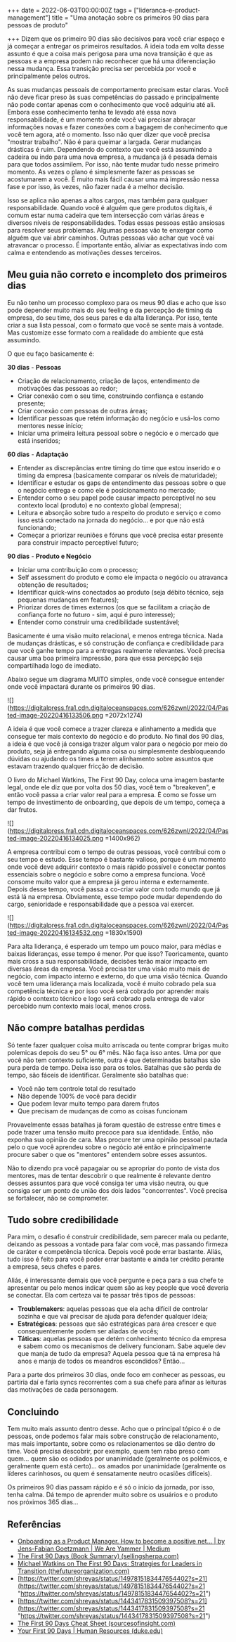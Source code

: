 +++
date = 2022-06-03T00:00:00Z
tags = ["lideranca-e-product-management"]
title = "Uma anotação sobre os primeiros 90 dias para pessoas de produto"

+++
Dizem que os primeiro 90 dias são decisivos para você criar espaço e já começar a entregar os primeiros resultados. A ideia toda em volta desse assunto é que a coisa mais perigosa para uma nova transição é que as pessoas e a empresa podem não reconhecer que há uma diferenciação nessa mudança. Essa transição precisa ser percebida por você e principalmente pelos outros.

As suas mudanças pessoais de comportamento precisam estar claras. Você não deve ficar preso às suas competências do passado e principalmente não pode contar apenas com o conhecimento que você adquiriu até ali. Embora esse conhecimento tenha te levado até essa nova responsabilidade, é um momento onde você vai precisar abraçar informações novas e fazer conexões com a bagagem de conhecimento que você tem agora, até o momento. Isso não quer dizer que você precisa "mostrar trabalho". Não é para queimar a largada. Gerar mudanças drásticas é ruim. Dependendo do contexto que você está assumindo a cadeira ou indo para uma nova empresa, a mudança já é pesada demais para que todos assimilem. Por isso, não tente mudar tudo nesse primeiro momento. As vezes o plano é simplesmente fazer as pessoas se acostumarem a você. É muito mais fácil causar uma má impressão nessa fase e por isso, às vezes, não fazer nada é a melhor decisão.

Isso se aplica não apenas a altos cargos, mas também para qualquer responsabilidade. Quando você é alguém que gere produtos digitais, é comum estar numa cadeira que tem intersecção com várias áreas e diversos níveis de responsabilidades. Todas essas pessoas estão ansiosas para resolver seus problemas. Algumas pessoas vão te enxergar como alguém que vai abrir caminhos. Outras pessoas vão achar que você vai atravancar o processo. É importante então, aliviar as expectativas indo com calma e entendendo as motivações desses terceiros.

## Meu guia não correto e incompleto dos primeiros dias

Eu não tenho um processo complexo para os meus 90 dias e acho que isso pode depender muito mais do seu feeling e da percepção de timing da empresa, do seu time, dos seus pares e da alta liderança. Por isso, tente criar a sua lista pessoal, com o formato que você se sente mais à vontade. Mas customize esse formato com a realidade do ambiente que está assumindo.

O que eu faço basicamente é:

**30 dias** - **Pessoas**

* Criação de relacionamento, criação de laços, entendimento de motivações das pessoas ao redor;
* Criar conexão com o seu time, construindo confiança e estando presente;
* Criar conexão com pessoas de outras áreas;
* Identificar pessoas que retém informação do negócio e usá-los como mentores nesse início;
* Iniciar uma primeira leitura pessoal sobre o negócio e o mercado que está inseridos;

**60 dias** - **Adaptação**

* Entender as discrepâncias entre timing do time que estou inserido e o timing da empresa (basicamente comparar os níveis de maturidade);
* Identificar e estudar os gaps de entendimento das pessoas sobre o que o negócio entrega e como ele é posicionamento no mercado;
* Entender como o seu papel pode causar impacto perceptível no seu contexto local (produto) e no contexto global (empresa);
* Leitura e absorção sobre tudo a respeito do produto e serviço e como isso está conectado na jornada do negócio... e por que não está funcionando;
* Começar a priorizar reuniões e fóruns que você precisa estar presente para construir impacto perceptível futuro;

**90 dias** - **Produto e Negócio**

* Iniciar uma contribuição com o processo;
* Self assessment do produto e como ele impacta o negócio ou atravanca obtenção de resultados;
* Identificar quick-wins conectados ao produto (seja débito técnico, seja pequenas mudanças em features);
* Priorizar dores de times externos (os que se facilitam a criação de confiança forte no futuro - sim, aqui é puro interesse);
* Entender como construir uma credibilidade sustentável;

Basicamente é uma visão muito relacional, e menos entrega técnica. Nada de mudanças drásticas, e só construção de confiança e credibilidade para que você ganhe tempo para a entregas realmente relevantes. Você precisa causar uma boa primeira impressão, para que essa percepção seja compartilhada logo de imediato.

Abaixo segue um diagrama MUITO simples, onde você consegue entender onde você impactará durante os primeiros 90 dias.

![](https://digitalpress.fra1.cdn.digitaloceanspaces.com/626zwnl/2022/04/Pasted-image-20220416133506.png =2072x1274)

A ideia é que você comece a trazer clareza e alinhamento a medida que consegue ter mais contexto do negócio e do produto. No final dos 90 dias, a ideia é que você já consiga trazer algum valor para o negócio por meio do produto, seja já entregando alguma coisa ou simplesmente desbloqueando dúvidas ou ajudando os times a terem alinhamento sobre assuntos que estavam trazendo qualquer fricção de decisão.

O livro do Michael Watkins, The First 90 Day, coloca uma imagem bastante legal, onde ele diz que por volta dos 50 dias, você tem o "breakeven", e então você passa a criar valor real para a empresa. É como se fosse um tempo de investimento de onboarding, que depois de um tempo, começa a dar frutos.

![](https://digitalpress.fra1.cdn.digitaloceanspaces.com/626zwnl/2022/04/Pasted-image-20220416134025.png =1400x962)

A empresa contribui com o tempo de outras pessoas, você contribui com o seu tempo e estudo. Esse tempo é bastante valioso, porque é um momento onde você deve adquirir contexto o mais rápido possível e conectar pontos essenciais sobre o negócio e sobre como a empresa funciona. Você consome muito valor que a empresa já gerou interna e externamente. Depois desse tempo, você passa a co-criar valor com todo mundo que já está lá na empresa. Obviamente, esse tempo pode mudar dependendo do cargo, senioridade e responsabilidade que a pessoa vai exercer.

![](https://digitalpress.fra1.cdn.digitaloceanspaces.com/626zwnl/2022/04/Pasted-image-20220416134532.png =1830x1590)

Para alta liderança, é esperado um tempo um pouco maior, para médias e baixas lideranças, esse tempo é menor. Por que isso? Teoricamente, quanto mais cross a sua responsabilidade, decisões terão maior impacto em diversas áreas da empresa. Você precisa ter uma visão muito mais de negócio, com impacto interno e externo, do que uma visão técnica. Quando você tem uma liderança mais localizada, você é muito cobrado pela sua competência técnica e por isso você será cobrado por aprender mais rápido o contexto técnico e logo será cobrado pela entrega de valor percebido num contexto mais local, menos cross.

## Não compre batalhas perdidas

Só tente fazer qualquer coisa muito arriscada ou tente comprar brigas muito polemicas depois do seu 5° ou 6° mês. Não faça isso antes. Uma por que você não tem contexto suficiente, outra é que determinadas batalhas são pura perda de tempo. Deixa isso para os tolos. Batalhas que são perda de tempo, são fáceis de identificar. Geralmente são batalhas que:

* Você não tem controle total do resultado
* Não depende 100% de você para decidir
* Que podem levar muito tempo para darem frutos
* Que precisam de mudanças de como as coisas funcionam

Provavelmente essas batalhas já foram questão de estresse entre times e pode trazer uma tensão muito precoce para sua identidade. Então, não exponha sua opinião de cara. Mas procure ter uma opinião pessoal pautada pelo o que você aprendeu sobre o negócio até então e principalmente procure saber o que os "mentores" entendem sobre esses assuntos.

Não to dizendo pra você papagaiar ou se apropriar do ponto de vista dos mentores, mas de tentar descobrir o que realmente é relevante dentro desses assuntos para que você consiga ter uma visão neutra, ou que consiga ser um ponto de união dos dois lados "concorrentes". Você precisa se fortalecer, não se comprometer.

## Tudo sobre credibilidade

Para mim, o desafio é construir credibilidade, sem parecer mala ou pedante, deixando as pessoas a vontade para falar com você, mas passando firmeza de caráter e competência técnica. Depois você pode errar bastante. Aliás, tudo isso é feito para você poder errar bastante e ainda ter crédito perante a empresa, seus chefes e pares.

Aliás, é interessante demais que você pergunte e peça para a sua chefe te apresentar ou pelo menos indicar quem são as key people que você deveria se conectar. Ela com certeza vai te passar três tipos de pessoas:

* **Troublemakers**: aquelas pessoas que ela acha difícil de controlar sozinha e que vai precisar de ajuda para defender qualquer ideia;
* **Estratégicas**: pessoas que são estratégicas para área crescer e que consequentemente podem ser aliadas de vocês;
* **Táticas**: aquelas pessoas que detém conhecimento técnico da empresa e sabem como os mecanismos de delivery funcionam. Sabe aquele dev que manja de tudo da empresa? Aquela pessoa que tá na empresa há anos e manja de todos os meandros escondidos? Então...

Para a parte dos primeiros 30 dias, onde foco em conhecer as pessoas, eu partiria daí e faria syncs recorrentes com a sua chefe para afinar as leituras das motivações de cada personagem.

## Concluindo

Tem muito mais assunto dentro desse. Acho que o principal tópico é o de pessoas, onde podemos falar mais sobre construção de relacionamento, mas mais importante, sobre como os relacionamentos se dão dentro do time. Você precisa descobrir, por exemplo, quem tem rabo preso com quem... quem são os odiados por unanimidade (geralmente os polêmicos, e geralmente quem está certo)... os amados por unanimidade (geralmente os líderes carinhosos, ou quem é sensatamente neutro ocasiões difíceis).

Os primeiros 90 dias passam rápido e é só o início da jornada, por isso, tenha calma. Dá tempo de aprender muito sobre os usuários e o produto nos próximos 365 dias...

## Referências

* [Onboarding as a Product Manager. How to become a positive net… | by Jens-Fabian Goetzmann | We Are Yammer | Medium](https://medium.com/we-are-yammer/onboarding-as-a-product-manager-cc7ad1d618c9)
* [The First 90 Days (Book Summary) (sellingsherpa.com)](https://sellingsherpa.com/index.php/2020/06/20/the-first-90-days-book-summary/)
* [Michael Watkins on The First 90 Days: Strategies for Leaders in Transition (thefutureorganization.com)](https://thefutureorganization.com/the-first-90-days-strategies-for-leaders-in-transition/)
* [https://twitter.com/shreyas/status/1497815183447654402?s=21](https://twitter.com/shreyas/status/1497815183447654402?s=21 "https://twitter.com/shreyas/status/1497815183447654402?s=21")
* [https://twitter.com/shreyas/status/1443417831509397508?s=21](https://twitter.com/shreyas/status/1443417831509397508?s=21 "https://twitter.com/shreyas/status/1443417831509397508?s=21")
* [The First 90 Days Cheat Sheet (sourcesofinsight.com)](https://sourcesofinsight.com/doing-the-first-90-days/)
* [Your First 90 Days | Human Resources (duke.edu)](https://hr.duke.edu/new-duke/orientation-guide/your-first-90-days)